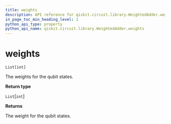 ```yaml
---
title: weights
description: API reference for qiskit.circuit.library.WeightedAdder.weights
in_page_toc_min_heading_level: 1
python_api_type: property
python_api_name: qiskit.circuit.library.WeightedAdder.weights
---
```


# weights

<span id="qiskit.circuit.library.WeightedAdder.weights" />

`List[int]`

The weights for the qubit states.

**Return type**

`List`\[`int`]

**Returns**

The weight for the qubit states.

